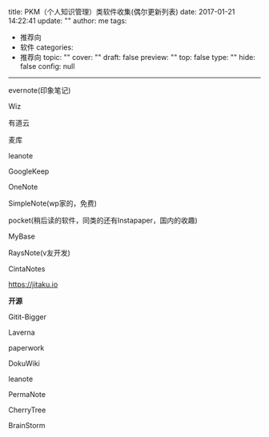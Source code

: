 title: PKM（个人知识管理）类软件收集(偶尔更新列表)
date: 2017-01-21 14:22:41
update: ""
author: me
tags:
- 推荐向
- 软件
categories:
- 推荐向
topic: ""
cover: ""
draft: false
preview: ""
top: false
type: ""
hide: false
config: null


---


evernote(印象笔记)

Wiz
<!--more-->
有道云

麦库

leanote

GoogleKeep

OneNote

SimpleNote(wp家的，免费)

pocket(稍后读的软件，同类的还有Instapaper，国内的收趣)

MyBase

RaysNote(v友开发)

CintaNotes

https://jitaku.io

 

**开源**

Gitit-Bigger

Laverna

paperwork

DokuWiki

leanote

PermaNote

CherryTree

BrainStorm
